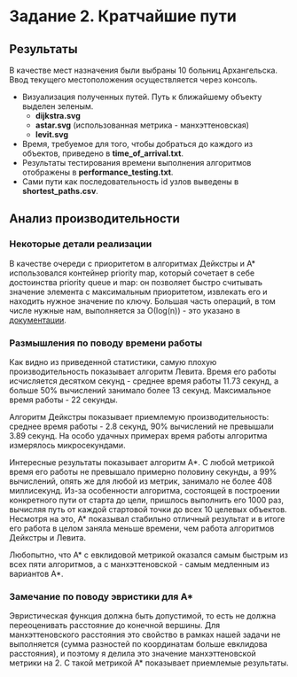 # Задание 2. Кратчайшие пути

## Результаты
В качестве мест назначения были выбраны 10 больниц Архангельска.
Ввод текущего местоположения осуществляется через консоль.

* Визуализация полученных путей. Путь к ближайшему объекту выделен зеленым.
    * **dijkstra.svg**
    * **astar.svg** (использованная метрика - манхэттеновская)
    * **levit.svg**
* Время, требуемое для того, чтобы добраться до каждого из объектов, приведено
в **time_of_arrival.txt**.
* Результаты тестирования времени выполнения алгоритмов отображены в
**performance_testing.txt**.
* Сами пути как последовательность id узлов выведены в **shortest_paths.csv**.

## Анализ производительности
### Некоторые детали реализации
В качестве очереди с приоритетом в алгоритмах Дейкстры и А* использовался
контейнер priority map, который сочетает в себе достоинства
priority queue и map: он позволяет быстро считывать значение элемента
с максимальным приоритетом, извлекать его и находить нужное значение по ключу.
Большая часть операций, в том числе нужные нам, выполняется за О(log(n)) - это указано
в [документации](http://clojure.github.io/data.priority-map/).

### Размышления по поводу времени работы
Как видно из приведенной статистики, самую плохую производительность
показывает алгоритм Левита. Время его работы исчисляется десятком секунд -
среднее время работы 11.73 секунд, а больше 50% вычислений занимало более 13
секунд. Максимальное время работы - 22 секунды.

Алгоритм Дейкстры показывает приемлемую производительность: среднее время работы -
2.8 секунд, 90% вычислений не превышали 3.89 секунд. На особо удачных примерах время работы
алгоритма измерялось микросекундами.

Интересные результаты показывает алгоритм А*. С любой метрикой время его работы не
превышало примерно половину секунды, а 99% вычислений, опять же для любой из метрик, занимало не
более 408 миллисекунд. Из-за особенности алгоритма, состоящей в построении конкретного пути
от старта до цели, пришлось выполнить его 1000 раз, вычисляя путь от каждой стартовой точки до
всех 10 целевых объектов. Несмотря на это, А* показывал стабильно отличный результат и в итоге
его работа в целом заняла меньше времени, чем работа алгоритмов Дейкстры и Левита.

Любопытно, что А* с евклидовой метрикой оказался самым быстрым из всех пяти алгоритмов, а с
манхэттеновской - самым медленным из вариантов А*.

### Замечание по поводу эвристики для А*
Эвристическая функция должна быть допустимой, то есть не должна переоценивать расстояние
до конечной вершины. Для манхэттеновского расстояния это свойство в рамках нашей задачи не выполняется
(сумма разностей по координатам больше евклидова расстояния), и поэтому я делила это значение
манхэттеновской метрики на 2. С такой метрикой А* показывает приемлемые результаты.




